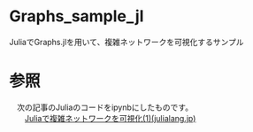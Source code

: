 # Graphs_sample_jl
JuliaでGraphs.jlを用いて、複雑ネットワークを可視化するサンプル

# 参照
　次の記事のJuliaのコードをipynbにしたものです。  
　　[Juliaで複雑ネットワークを可視化(1)(julialang.jp)](https://julialang.jp/2022/06/08/graphs/)

